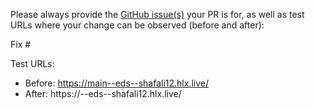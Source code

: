 Please always provide the [GitHub issue(s)](../issues) your PR is for, as well as test URLs where your change can be observed (before and after):

Fix #<gh-issue-id>

Test URLs:
- Before: https://main--eds--shafali12.hlx.live/
- After: https://<branch>--eds--shafali12.hlx.live/
